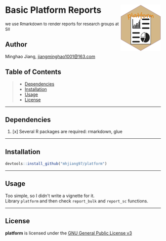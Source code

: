 # Basic Platform Reports <img src="https://github.com/mhjiang97/platform/blob/master/data-raw/platform.png" align="right" height="150" width="130/"/>

<font size="2"> we use Rmarkdown to render reports for research groups at SII </font>

## Author

Minghao Jiang, [jiangminghao1001\@163.com](mailto:jiangminghao1001@163.com)

## Table of Contents

> -   [Dependencies](#Dependencies)
> -   [Installation](#Installation)
> -   [Usage](#Usage)
> -   [License](#License)

------------------------------------------------------------------------

## Dependencies

1.  [x] Several R packages are required: rmarkdown, glue

------------------------------------------------------------------------

## Installation

``` r
devtools::install_github("mhjiang97/platform")
```

------------------------------------------------------------------------

## Usage

Too simple, so I didn't write a vignette for it.  
Library `platform` and then check `report_bulk` and `report_sc` functions.

------------------------------------------------------------------------

## License

**platform** is licensed under the [GNU General Public License v3](http://www.gnu.org/licenses/gpl-3.0.html)
